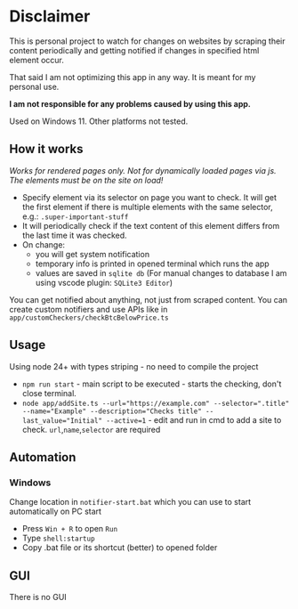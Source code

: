 <h1>Disclaimer</h1>
This is personal project to watch for changes on websites by scraping their content periodically and getting notified if changes in specified html element occur.

That said I am not optimizing this app in any way. It is meant for my personal use.

**I am not responsible for any problems caused by using this app.**

Used on Windows 11. Other platforms not tested.

<h2>How it works</h2>

_Works for rendered pages only. Not for dynamically loaded pages via js. The elements must be on the site on load!_

-   Specify element via its selector on page you want to check.
    It will get the first element if there is multiple elements with the same selector, e.g.: `.super-important-stuff`
-   It will periodically check if the text content of this element differs from the last time it was checked.
-   On change:
    -   you will get system notification
    -   temporary info is printed in opened terminal which runs the app
    -   values are saved in `sqlite db` (For manual changes to database I am using vscode plugin: `SQLite3 Editor`)

You can get notified about anything, not just from scraped content. You can create custom notifiers and use APIs like in `app/customCheckers/checkBtcBelowPrice.ts`

<h2>Usage</h2>

Using node 24+ with types striping - no need to compile the project

-   `npm run start` - main script to be executed - starts the checking, don't close terminal.
-   `node app/addSite.ts --url="https://example.com" --selector=".title" --name="Example" --description="Checks title" --last_value="Initial" --active=1` - edit and run in cmd to add a site to check. `url`,`name`,`selector` are required

<h2>Automation</h2>

<h3>Windows</h3>

Change location in `notifier-start.bat` which you can use to start automatically on PC start

-   Press `Win + R` to open `Run`
-   Type `shell:startup`
-   Copy .bat file or its shortcut (better) to opened folder

<h2>GUI</h2>

There is no GUI
